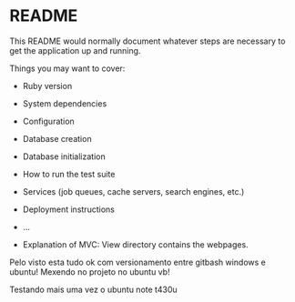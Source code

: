 # README

This README would normally document whatever steps are necessary to get the
application up and running.

Things you may want to cover:

* Ruby version

* System dependencies

* Configuration

* Database creation

* Database initialization

* How to run the test suite

* Services (job queues, cache servers, search engines, etc.)

* Deployment instructions

* ...
* Explanation of MVC:
    View directory contains the webpages.


Pelo visto esta tudo ok com versionamento entre gitbash windows e ubuntu!
Mexendo no projeto no ubuntu vb!

Testando mais uma vez o ubuntu note t430u